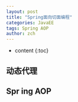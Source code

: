 ```yaml
---
layout: post
title: "Spring面向切面编程"
categories: JavaEE
tags: Spring AOP
author: zch
---
```


* content
{:toc}




## 动态代理







## Spr ing AOP